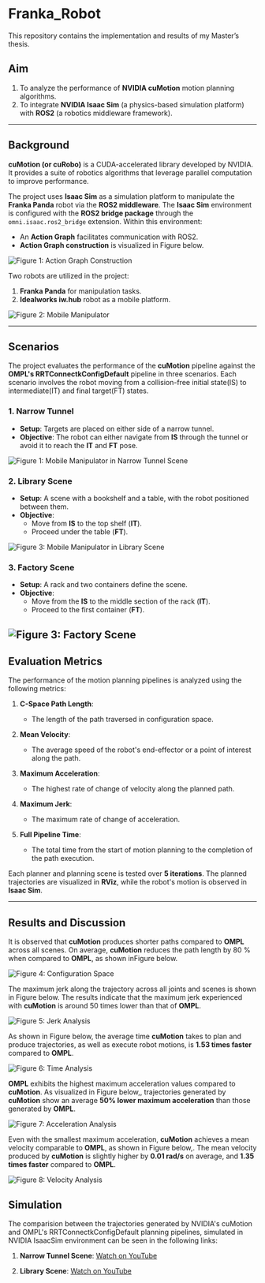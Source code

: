 # Franka_Robot

This repository contains the implementation and results of my Master’s thesis. 

## Aim
1. To analyze the performance of **NVIDIA cuMotion** motion planning algorithms.
2. To integrate **NVIDIA Isaac Sim** (a physics-based simulation platform) with **ROS2** (a robotics middleware framework).

---

## Background

**cuMotion (or cuRobo)** is a CUDA-accelerated library developed by NVIDIA. It provides a suite of robotics algorithms that leverage parallel computation to improve performance.

The project uses **Isaac Sim** as a simulation platform to manipulate the **Franka Panda** robot via the **ROS2 middleware**. The **Isaac Sim** environment is configured with the **ROS2 bridge package** through the `omni.isaac.ros2_bridge` extension. Within this environment:
- An **Action Graph**  facilitates communication with ROS2.
- **Action Graph construction** is visualized in Figure below.

  
![Figure 1: Action Graph Construction](<images/Action_Graph_Panda.png>)

Two robots are utilized in the project:
1. **Franka Panda** for manipulation tasks.
2. **Idealworks iw.hub** robot as a mobile platform.

   
![Figure 2: Mobile Manipulator](<images/Franka_Mobile_manipulator.png>)

---

## Scenarios

The project evaluates the performance of the **cuMotion** pipeline against the **OMPL's RRTConnectkConfigDefault** pipeline in three scenarios. Each scenario involves the robot moving from a collision-free initial state(IS) to intermediate(IT) and final target(FT) states.

### 1. Narrow Tunnel
- **Setup**: Targets are placed on either side of a narrow tunnel.
- **Objective**: The robot can either navigate from **IS** through the tunnel or avoid it to reach the **IT** and **FT** pose.
  
![Figure 1: Mobile Manipulator in Narrow Tunnel Scene](<images/Narrow Tunnel.PNG>)
### 2. Library Scene
- **Setup**: A scene with a bookshelf and a table, with the robot positioned between them.
- **Objective**:
  - Move from **IS**  to the top shelf (**IT**).
  - Proceed under the table (**FT**).
    
![Figure 3: Mobile Manipulator in Library Scene](<images/Library.PNG>)
### 3. Factory Scene
- **Setup**: A rack and two containers define the scene.
- **Objective**:
  - Move from the **IS** to the middle section of the rack (**IT**).
  - Proceed to the first container (**FT**).
    
![Figure 3: Factory Scene](<images/Factory Scene.png>)
---

## Evaluation Metrics

The performance of the motion planning pipelines is analyzed using the following metrics:

1. **C-Space Path Length**: 
   - The length of the path traversed in configuration space.
   
2. **Mean Velocity**:
   - The average speed of the robot's end-effector or a point of interest along the path.

3. **Maximum Acceleration**:
   - The highest rate of change of velocity along the planned path.

4. **Maximum Jerk**:
   - The maximum rate of change of acceleration.

5. **Full Pipeline Time**:
   - The total time from the start of motion planning to the completion of the path execution.

Each planner and planning scene is tested over **5 iterations**. The planned trajectories are visualized in **RViz**, while the robot's motion is observed in **Isaac Sim**.

---


## Results and Discussion

It is observed that **cuMotion** produces shorter paths compared to **OMPL** across all scenes. On average, **cuMotion** reduces the path length by 80 % when compared to **OMPL**, as shown inFigure below.

![Figure 4: Configuration Space](<images/C Space.PNG>)

The maximum jerk along the trajectory across all joints and scenes is shown in Figure below. The results indicate that the maximum jerk experienced with **cuMotion** is around 50 times lower than that of **OMPL**.

![Figure 5: Jerk Analysis](<images/Jerk.png>)

As shown in Figure below, the average time **cuMotion** takes to plan and produce trajectories, as well as execute robot motions, is **1.53 times faster** compared to **OMPL**.

![Figure 6: Time Analysis](<images/Full Time.PNG>)

**OMPL** exhibits the highest maximum acceleration values compared to **cuMotion**. As visualized in Figure below,, trajectories generated by **cuMotion** show an average **50% lower maximum acceleration** than those generated by **OMPL**.

![Figure 7: Acceleration Analysis](<images/Acceleration.PNG>)

Even with the smallest maximum acceleration, **cuMotion** achieves a mean velocity comparable to **OMPL**, as shown in Figure below,. The mean velocity produced by **cuMotion** is slightly higher by **0.01 rad/s** on average, and **1.35 times faster** compared to **OMPL**.

![Figure 8: Velocity Analysis](<images/Velocity.PNG>)


## Simulation
The comparision between the trajectories generated by NVIDIA's cuMotion and OMPL's RRTConnectkConfigDefault planning pipelines, simulated in NVIDIA IsaacSim environment can be seen in the following links:

1. **Narrow Tunnel Scene**: [Watch on YouTube](https://youtu.be/ylR90UziTSg)
  
2. **Library Scene**: [Watch on YouTube](https://youtu.be/3sLUGkdJBw0)
